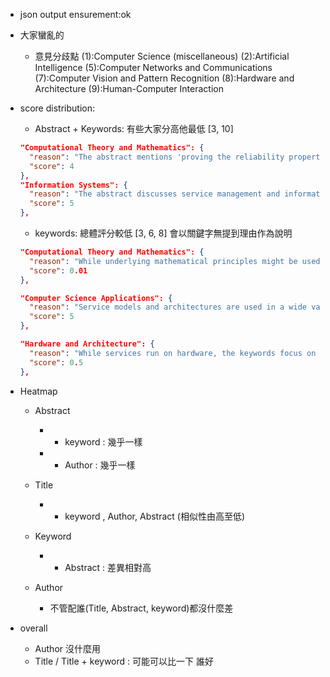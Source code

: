 - json output ensurement:ok

- 大家蠻亂的
    - 意見分歧點
        (1):Computer Science (miscellaneous)
        (2):Artificial Intelligence
        (5):Computer Networks and Communications
        (7):Computer Vision and Pattern Recognition
        (8):Hardware and Architecture
        (9):Human-Computer Interaction
- score distribution:
    - Abstract + Keywords: 有些大家分高他最低 \[3, 10] 
    ```json
    "Computational Theory and Mathematics": {
      "reason": "The abstract mentions 'proving the reliability property', which implies some level of formal verification or mathematical modeling.",
      "score": 4
    },
    "Information Systems": {
      "reason": "The abstract discusses service management and information flow within a system, which are relevant to information systems.",
      "score": 5
    },

    ```

    - keywords:
    總體評分較低 \[3, 6, 8] 會以關鍵字無提到理由作為說明
    ```json
    "Computational Theory and Mathematics": {
      "reason": "While underlying mathematical principles might be used in the design of service models, the keywords don't directly relate to computational theory or advanced mathematics.",
      "score": 0.01
    },

    "Computer Science Applications": {
      "reason": "Service models and architectures are used in a wide variety of computer science applications, making this domain relevant.",
      "score": 5
    },

    "Hardware and Architecture": {
      "reason": "While services run on hardware, the keywords focus on the software architecture and models, not the underlying hardware.",
      "score": 0.5
    },
    ```

- Heatmap
    - Abstract
        - + keyword : 幾乎一樣
        - + Author : 幾乎一樣 

    - Title
        - + keyword , Author, Abstract (相似性由高至低)
    
    - Keyword
        - + Abstract : 差異相對高

    - Author
        - 不管配誰(Title, Abstract, keyword)都沒什麼差


 - overall
    - Author 沒什麼用
    - Title / Title + keyword : 可能可以比一下 誰好
